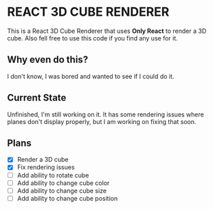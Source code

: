 # REACT 3D CUBE RENDERER

This is a React 3D Cube Renderer that uses **Only React** to render a 3D cube. 
Also fell free to use this code if you find any use for it.
## Why even do this?
I don't know, I was bored and wanted to see if I could do it.
## Current State
Unfinished, I'm still working on it. It has some rendering issues where planes don't display properly, but I am working on fixing that soon.
## Plans
- [x] Render a 3D cube
- [x] Fix rendering issues
- [ ] Add ability to rotate cube
- [ ] Add ability to change cube color
- [ ] Add ability to change cube size
- [ ] Add ability to change cube position
